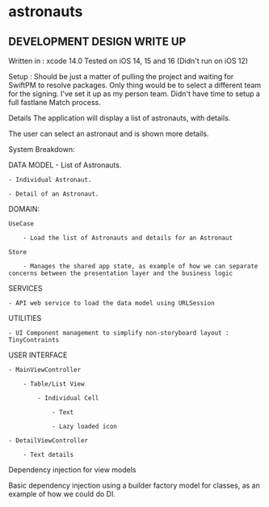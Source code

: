 # astronauts

DEVELOPMENT DESIGN WRITE UP
---------------------------

Written in : xcode 14.0
Tested on iOS 14, 15 and 16 (Didn't run on iOS 12)

Setup : 
Should be just a matter of pulling the project and waiting for SwiftPM to resolve packages.
Only thing would be to select a different team for the signing. I've set it up as my person team.
Didn't have time to setup a full fastlane Match process.

Details
The application will display a list of astronauts, with details.

The user can select an astronaut and is shown more details.

System Breakdown:

DATA MODEL 
    - List of Astronauts. 

    - Individual Astronaut.

    - Detail of an Astronaut.


DOMAIN:

    UseCase

        - Load the list of Astronauts and details for an Astronaut

    Store

        - Manages the shared app state, as example of how we can separate concerns between the presentation layer and the business logic


SERVICES

    - API web service to load the data model using URLSession


UTILITIES

    - UI Component management to simplify non-storyboard layout : TinyContraints


USER INTERFACE

    - MainViewController

        - Table/List View

            - Individual Cell

                - Text

                - Lazy loaded icon

    - DetailViewController

        - Text details


Dependency injection for view models

Basic dependency injection using a builder factory model for classes, as an example of how we could do DI.
